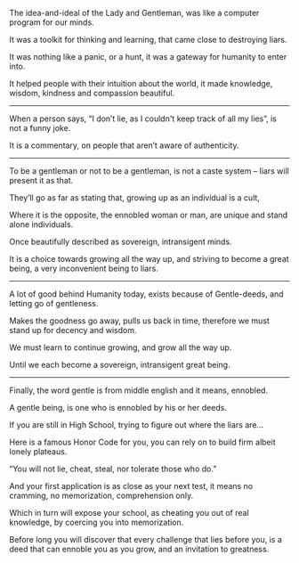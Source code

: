 The idea-and-ideal of the Lady and Gentleman,
was like a computer program for our minds.

It was a toolkit for thinking and learning,
that came close to destroying liars.

It was nothing like a panic, or a hunt,
it was a gateway for humanity to enter into.

It helped people with their intuition about the world,
it made knowledge, wisdom, kindness and compassion beautiful.

---

When a person says, “I don’t lie, as I couldn't keep track of all my lies”,
is not a funny joke.

It is a commentary,
on people that aren’t aware of authenticity.

---

To be a gentleman or not to be a gentleman,
is not a caste system – liars will present it as that.

They’ll go as far as stating that,
growing up as an individual is a cult,

Where it is the opposite, the ennobled woman or man,
are unique and stand alone individuals.

Once beautifully described as
sovereign, intransigent minds.

It is a choice towards growing all the way up,
and striving to become a great being, a very inconvenient being to liars.

---

 A lot of good behind Humanity today,
exists because of Gentle-deeds, and letting go of gentleness.

Makes the goodness go away, pulls us back in time,
therefore we must stand up for decency and wisdom.

We must learn to continue growing,
and grow all the way up.

Until we each become a sovereign,
intransigent great being.

---

Finally, the word gentle is from middle english
and it means, ennobled.

A gentle being,
is one who is ennobled by his or her deeds.

If you are still in High School,
trying to figure out where the liars are…

Here is a famous Honor Code for you,
you can rely on to build firm albeit lonely plateaus.

“You will not lie, cheat, steal,
nor tolerate those who do.”

And your first application is as close as your next test,
it means no cramming, no memorization, comprehension only.

Which in turn will expose your school,
as cheating you out of real knowledge, by coercing you into memorization.

Before long you will discover that every challenge that lies before you,
is a deed that can ennoble you as you grow, and an invitation to greatness.
